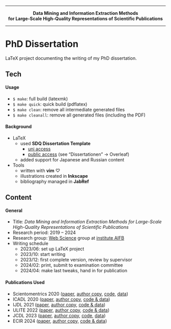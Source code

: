 <hr>
<p align="center"><strong>Data Mining and Information Extraction Methods<br>for Large-Scale High-Quality Representations of Scientific Publications</strong></p>
<hr>

# PhD Dissertation

LaTeX project documenting the writing of my PhD dissertation.

## Tech

#### Usage

* `$ make`: full build (latexmk)
* `$ make quick`: quick build (pdflatex)
* `$ make clean`: remove all intermediate generated files
* `$ make cleanall`: remove all generated files (including the PDF)

#### Background

* LaTeX
    * used **SDQ Dissertation Template**
        * [uni access](https://gitlab.kit.edu/kit/kastel/sdq/dokumentvorlagen/sdq-dissertations-vorlage)
        * [public access](https://sdq.kastel.kit.edu/wiki/Dokumentvorlagen#Ausarbeitungen) (see “Dissertationen” → Overleaf)
    * added support for Japanese and Russian content
* Tools
    * written with **vim** ♡
    * illustrations created in **Inkscape**
    * bibliography managed in **JabRef**


## Content

#### General

* Title: *Data Mining and Information Extraction Methods for Large-Scale High-Quality Representations of Scientific Publications*
* Research period: 2019 – 2024
* Research group: [Web Science](https://www.aifb.kit.edu/web/Web_Science/en) group at [institute AIFB](https://www.aifb.kit.edu/)
* Writing schedule
    * 2023/06: set up LaTeX project
    * 2023/10: start writing
    * 2023/12: first complete version, review by supervisor
    * 2024/02: print, submit to examination committee
    * 2024/04: make last tweaks, hand in for publication

#### Publications Used

* Scientomentrics 2020 ([paper](https://doi.org/10.1007/s11192-020-03382-z), [author copy](https://aifb.kit.edu/images/f/f9/UnarXive_Scientometrics2020.pdf), [code](https://github.com/IllDepence/unarXive/tree/legacy_2020), [data](https://zenodo.org/records/4313164))
* ICADL 2020 ([paper](https://doi.org/10.1007/978-3-030-64452-9_11), [author copy](https://www.aifb.kit.edu/images/5/5f/Cross-lingual_Citations_ICADL2020.pdf), [code & data](https://github.com/IllDepence/icadl2020))
* IJDL 2021 ([paper](https://doi.org/10.1007/s00799-021-00312-z), [author copy](https://doi.org/10.48550/arXiv.2111.05097), [code & data](https://github.com/IllDepence/cross-lingual-citations-from-en)) 
* ULITE 2022 ([paper](https://ceur-ws.org/Vol-3220/paper2.pdf), [author copy](https://www.aifb.kit.edu/images/c/cc/Reference_Linking_Blocking_ULITE2022.pdf), [code & data](https://github.com/IllDepence/ulite2022))
* JCDL 2023 ([paper](https://doi.org/10.1109/JCDL57899.2023.00020), [author copy](https://doi.org/10.48550/arXiv.2303.14957), [code](https://github.com/IllDepence/unarXive), [data](https://zenodo.org/records/7752754))
* ECIR 2024 ([paper](https://doi.org/10.1007/978-3-031-56060-6_17), [author copy](https://doi.org/10.48550/arXiv.2312.10638), [code & data](https://github.com/IllDepence/hyperpie))
